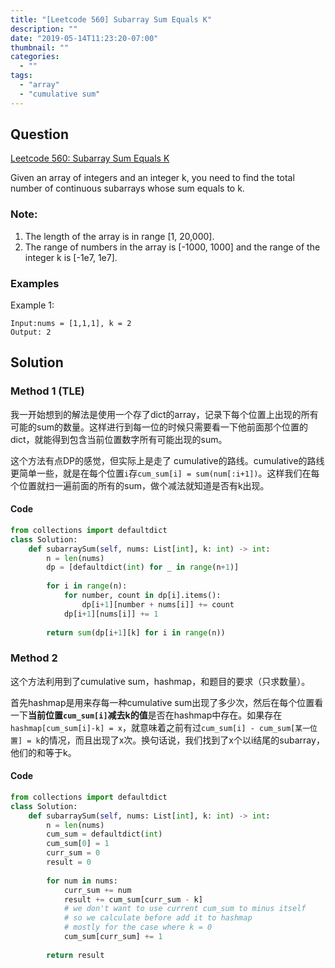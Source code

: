 ```yaml
---
title: "[Leetcode 560] Subarray Sum Equals K"
description: ""
date: "2019-05-14T11:23:20-07:00"
thumbnail: ""
categories:
  - ""
tags:
  - "array"
  - "cumulative sum"
---
```



## Question

[Leetcode 560: Subarray Sum Equals K](https://leetcode.com/problems/subarray-sum-equals-k/)

Given an array of integers and an integer k, you need to find the total number of continuous subarrays whose sum equals to k.

### Note:
1. The length of the array is in range [1, 20,000].
1. The range of numbers in the array is [-1000, 1000] and the range of the integer k is [-1e7, 1e7].


### Examples

Example 1:
```
Input:nums = [1,1,1], k = 2
Output: 2
```

## Solution
### Method 1 (TLE)
我一开始想到的解法是使用一个存了dict的array，记录下每个位置上出现的所有可能的sum的数量。这样进行到每一位的时候只需要看一下他前面那个位置的dict，就能得到包含当前位置数字所有可能出现的sum。

这个方法有点DP的感觉，但实际上是走了 cumulative的路线。cumulative的路线更简单一些，就是在每个位置`i`存`cum_sum[i] = sum(num[:i+1])`。这样我们在每个位置就扫一遍前面的所有的sum，做个减法就知道是否有k出现。

#### Code
```python
from collections import defaultdict
class Solution:
    def subarraySum(self, nums: List[int], k: int) -> int:
        n = len(nums)
        dp = [defaultdict(int) for _ in range(n+1)]
        
        for i in range(n):
            for number, count in dp[i].items():
                dp[i+1][number + nums[i]] += count
            dp[i+1][nums[i]] += 1
        
        return sum(dp[i+1][k] for i in range(n))
```

### Method 2
这个方法利用到了cumulative sum，hashmap，和题目的要求（只求数量）。

首先hashmap是用来存每一种cumulative sum出现了多少次，然后在每个位置看一下**当前位置`cum_sum[i]`减去k的值**是否在hashmap中存在。如果存在`hashmap[cum_sum[i]-k] = x`，就意味着之前有过`cum_sum[i] - cum_sum[某一位置] = k`的情况，而且出现了x次。换句话说，我们找到了x个以i结尾的subarray，他们的和等于k。



#### Code
```python
from collections import defaultdict
class Solution:
    def subarraySum(self, nums: List[int], k: int) -> int:
        n = len(nums)
        cum_sum = defaultdict(int)
        cum_sum[0] = 1
        curr_sum = 0
        result = 0
        
        for num in nums:
            curr_sum += num
            result += cum_sum[curr_sum - k]
            # we don't want to use current cum_sum to minus itself
            # so we calculate before add it to hashmap
            # mostly for the case where k = 0
            cum_sum[curr_sum] += 1
            
        return result
```
